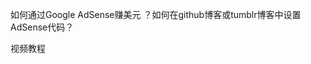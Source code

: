 

如何通过Google AdSense赚美元 ？如何在github博客或tumblr博客中设置 AdSense代码？

视频教程[](https://www.youtube.com/watch?v=tDJzAAVdncQ&feature=youtu.be)
